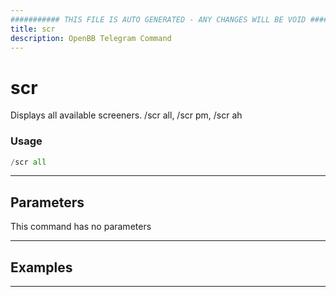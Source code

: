 ```yaml
---
########### THIS FILE IS AUTO GENERATED - ANY CHANGES WILL BE VOID ###########
title: scr
description: OpenBB Telegram Command
---
```


# scr

Displays all available screeners. /scr all, /scr pm, /scr ah

### Usage

```python wordwrap
/scr all
```

---

## Parameters

This command has no parameters



---

## Examples


---
